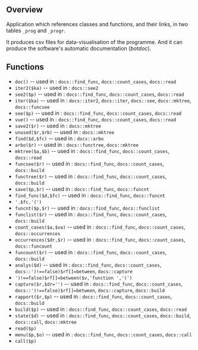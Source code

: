 ## Overview

Application which references classes and functions, and their links, in two tables `_prog` and `_progr`.

It produces csv files for data-visualisation of the programme.
And it can produce the software's automatic documentation (*botdoc*).

## Functions

- `doc()` -- used in : `docs::find_func`, `docs::count_cases`, `docs::read`
- `iter2($ka)` -- used in : `docs::see2`
- `see2($p)` -- used in : `docs::find_func`, `docs::count_cases`, `docs::read`
- `iter($ka)` -- used in : `docs::iter2`, `docs::iter`, `docs::see`, `docs::mktree`, `docs::funcsee`
- `see($p)` -- used in : `docs::find_func`, `docs::count_cases`, `docs::read`
- `vue()` -- used in : `docs::find_func`, `docs::count_cases`, `docs::read`
- `save2($r)` -- used in : `docs::mktree`
- `unused($r,$rb)` -- used in : `docs::mktree`
- `find($d,$fc)` -- used in : `docs::arbo`
- `arbo($r)` -- used in : `docs::functree`, `docs::mktree`
- `mktree($a,$b)` -- used in : `docs::find_func`, `docs::count_cases`, `docs::read`
- `funcsee($r)` -- used in : `docs::find_func`, `docs::count_cases`, `docs::build`
- `functree($r)` -- used in : `docs::find_func`, `docs::count_cases`, `docs::build`
- `save($p,$r)` -- used in : `docs::find_func`, `docs::funcnt`
- `find_func($d,$fc)` -- used in : `docs::find_func`, `docs::funcnt`
- `'.$fc.'(')`
- `funcnt($p,$r)` -- used in : `docs::find_func`, `docs::funclist`
- `funclist($r)` -- used in : `docs::find_func`, `docs::count_cases`, `docs::build`
- `count_cases($a,$va)` -- used in : `docs::find_func`, `docs::count_cases`, `docs::occurrences`
- `occurrences($dr,$r)` -- used in : `docs::find_func`, `docs::count_cases`, `docs::funcount`
- `funcount($r)` -- used in : `docs::find_func`, `docs::count_cases`, `docs::build`
- `analys($d)` -- used in : `docs::find_func`, `docs::count_cases`, `docs::')!==false)$rf[]=between`, `docs::capture`
- `')!==false)$rf[]=between($v,'function ','(')`
- `capture($r,$dr='')` -- used in : `docs::find_func`, `docs::count_cases`, `docs::')!==false)$rf[]=between`, `docs::capture`, `docs::build`
- `rapport($r,$p)` -- used in : `docs::find_func`, `docs::count_cases`, `docs::build`
- `build($p)` -- used in : `docs::find_func`, `docs::count_cases`, `docs::read`
- `state($d)` -- used in : `docs::find_func`, `docs::count_cases`, `docs::build`, `docs::call`, `docs::mktree`
- `read($p)`
- `menu($p,$o)` -- used in : `docs::find_func`, `docs::count_cases`, `docs::call`
- `call($p)`
